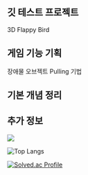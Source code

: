 ## 깃 테스트 프로젝트

3D Flappy Bird 

## 게임 기능 기획

장애물 오브젝트 Pulling 기법

## 기본 개념 정리


## 추가 정보
<picture>
  <source
    srcset="https://github-readme-stats.vercel.app/api?username=KangminLeo&show_icons=true&theme=dark"
    media="(prefers-color-scheme: dark)"
  />
  <source
    srcset="https://github-readme-stats.vercel.app/api?username=KangminLeo&show_icons=true"
    media="(prefers-color-scheme: light), (prefers-color-scheme: no-preference)"
  />
  <img src="https://github-readme-stats.vercel.app/api?username=KangminLeo&show_icons=true" />
</picture>



![Top Langs](https://github-readme-stats.vercel.app/api/top-langs/?username=KangminLeo&hide_progress=true)

[![Solved.ac Profile](http://mazassumnida.wtf/api/generate_badge?boj=minrifle)](https://solved.ac/profile/minrifle)<br/>
